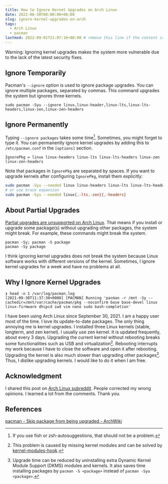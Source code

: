 ```yaml
---
title: How to Ignore Kernel Upgrades on Arch Linux
date: 2022-06-30T00:00:00+08:00
slug: ignore-kernel-upgrades-on-arch
tags:
  - Arch Linux
  - pacman
lastmod: 2022-09-01T21:07:16+08:00 # remove this line if the content is actually changed
---
```


Warning: Ignoring kernel upgrades makes the system more vulnerable due to the lack of the latest security fixes.

## Ignore Temporarily

Pacman's `--ignore` option is used to ignore package upgrades. You can ignore multiple packages, separated by commas. This command upgrades the system but ignores three kernels.

```
sudo pacman -Syu --ignore linux,linux-header,linux-lts,linux-lts-headers,linux-zen,linux-zen-headers
```

## Ignore Permanently

Typing `--ignore packages` takes some time[^time]. Sometimes, you might forget to type it. You can permanently ignore kernel upgrades by adding this to `/etc/pacman.conf` in the `[options]` section.

[^time]: If you use fish or zsh-autosuggestions, that should not be a problem.

```
IgnorePkg = linux linux-headers linux-lts linux-lts-headers linux-zen linux-zen-headers
```

Note that packages in `IgnorePkg` are separated by spaces. If you want to upgrade kernels after configuring `IgnorePkg`, install them explicitly:
 
```bash
sudo pacman -Syu --needed linux linux-headers linux-lts linux-lts-headers linux-zen linux-zen-headers
# or use brace expansion
sudo pacman -Syu --needed linux{,-lts,-zen}{,-headers}
```

## About Partial Upgrades

[Partial upgrades are unsupported on Arch Linux](https://wiki.archlinux.org/title/System_maintenance#Partial_upgrades_are_unsupported). That means if you install or upgrade some package(s) without upgrading other packages, the system might break. For example, these commands might break the system.

```
pacman -Sy; pacman -S package
pacman -Sy package
```

I think ignoring kernel upgrades does not break the system because Linux software works with different versions of the kernel. Sometimes, I ignore kernel upgrades for a week and have no problems at all.

## Why I Ignore Kernel Upgrades

```
❯ head -n 1 /var/log/pacman.log
[2021-09-30T11:37:30+0000] [PACMAN] Running 'pacman -r /mnt -Sy --cachedir=/mnt/var/cache/pacman/pkg --noconfirm base base-devel linux linux-firmware dhcpcd iwd vim nano sudo bash-completion'
```

I have been using Arch Linux since September 30, 2021. I am a happy user most of the time. I love its update-to-date packages. The only thing annoying me is kernel upgrades. I installed three Linux kernels (stable, longterm, and zen kernel). I usually use zen kernel. It is updated frequently, about every 3 days. Upgrading the current kernel without rebooting breaks some functionalities such as USB and virtualization[^virtualization]. Rebooting interrupts my work because I have to close the software and open it after rebooting. Upgrading the kernel is also much slower than upgrading other packages[^packages]. Thus, I dislike upgrading kernels. I would like to do it when I am free.

[^virtualization]: This problem is caused by missing kernel modules and can be solved by [kernel-modules-hook](https://archlinux.org/packages/community/any/kernel-modules-hook/).

[^packages]: Upgrade time can be reduced by uninstalling extra Dynamic Kernel Module Support (DKMS) modules and kernels. It also saves time installing packages by `pacman -S <package>` instead of `pacman -Syu <package>`.

## Acknowledgment

I shared this post on [Arch Linux subreddit](https://www.reddit.com/r/archlinux/comments/x19ebv/how_to_ignore_kernel_upgrades_on_arch_linux/). People corrected my wrong opinions. I learned a lot from the comments. Thank you.

## References

[pacman - Skip package from being upgraded - ArchWiki](https://wiki.archlinux.org/title/Pacman#Skip_package_from_being_upgraded)
